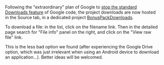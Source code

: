 Following the "extraordinary" plan of Google to <a href='http://google-opensource.blogspot.fr/2013/05/a-change-to-google-code-download-service.html'>stop the standard Downloads feature</a> of Google code, the project downloads are now hosted in the Source tab, in a dedicated project <a href='http://code.google.com/p/osmbonuspack/source/browse/#svn%2FBonusPackDownloads'>BonusPackDownloads</a>.

To download a file: in the list, click on the filename link. Then in the detailed page search for "File info" panel on the right, and click on the "View raw file" link.


This is the less bad option we found (after experiencing the Google Drive option, which was just irrelevant when using an Android device to download an application...).
Better ideas will be welcomed.